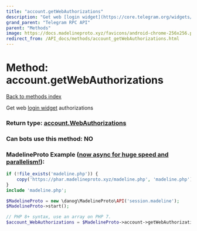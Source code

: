 ```yaml
---
title: "account.getWebAuthorizations"
description: "Get web [login widget](https://core.telegram.org/widgets/login) authorizations"
grand_parent: "Telegram RPC API"
parent: "Methods"
image: https://docs.madelineproto.xyz/favicons/android-chrome-256x256.png
redirect_from: /API_docs/methods/account_getWebAuthorizations.html
---
```

# Method: account.getWebAuthorizations
[Back to methods index](index.html)



Get web [login widget](https://core.telegram.org/widgets/login) authorizations



### Return type: [account.WebAuthorizations](/API_docs/types/account.WebAuthorizations.html)

### Can bots use this method: **NO**


### MadelineProto Example ([now async for huge speed and parallelism!](https://docs.madelineproto.xyz/docs/ASYNC.html)):


```php
if (!file_exists('madeline.php')) {
    copy('https://phar.madelineproto.xyz/madeline.php', 'madeline.php');
}
include 'madeline.php';

$MadelineProto = new \danog\MadelineProto\API('session.madeline');
$MadelineProto->start();

// PHP 8+ syntax, use an array on PHP 7.
$account_WebAuthorizations = $MadelineProto->account->getWebAuthorizations();
```

